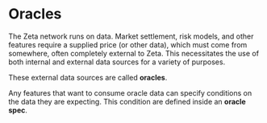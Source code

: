 # Oracles

The Zeta network runs on data. Market settlement, risk models, and other
features require a supplied price (or other data), which must come from
somewhere, often completely external to Zeta. This necessitates the use of both
internal and external data sources for a variety of purposes.

These external data sources are called **oracles**.

Any features that want to consume oracle data can specify conditions on the data
they are expecting. This condition are defined inside an **oracle spec**.

